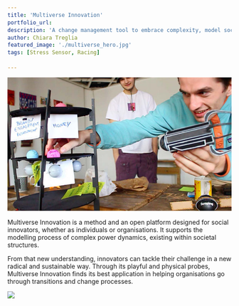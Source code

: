 ```yaml
---
title: 'Multiverse Innovation'
portfolio_url:
description: 'A change management tool to embrace complexity, model social power dynamics and innovate sustainably.'
author: Chiara Treglia
featured_image: './multiverse_hero.jpg'
tags: [Stress Sensor, Racing]

---
```


![](./multi1.jpg)

Multiverse Innovation is a method and an open platform designed for social innovators, whether as individuals or organisations. It supports the modelling process of complex power dynamics, existing within societal structures.

From that new understanding, innovators can tackle their challenge in a new radical and sustainable way. Through its playful and physical probes, Multiverse Innovation finds its best application in helping organisations go through transitions and change processes.

![](./journey.jpg)
